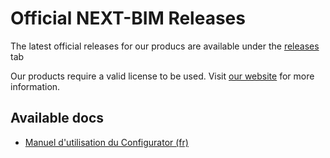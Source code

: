 # Official NEXT-BIM Releases
The latest official releases for our producs are available under the [releases](https://github.com/NEXT-BIM/next-bim-releases/releases) tab

Our products require a valid license to be used. Visit [our website](https://next-bim.com/) for more information.

## Available docs
- [Manuel d'utilisation du Configurator (fr)](doc/configurator/user_manual_fr.md)